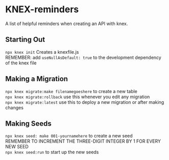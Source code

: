 # KNEX-reminders
A list of helpful reminders when creating an API with knex.


## Starting Out
`npx knex init` Creates a knexfile.js  
REMEMBER: add `useNullAsDefault: true` to the development dependency of the knex file

## Making a Migration
`npx knex migrate:make filenamegoeshere` to create a new table  
`npx knex migrate:rollback` use this whenever you edit any migration  
`npx knex migrate:latest` use this to deploy a new migration or after making changes

## Making Seeds
`npx knex seed: make 001-yournamehere` to create a new seed  
REMEMBER TO INCREMENT THE THREE-DIGIT INTEGER BY 1 FOR EVERY NEW SEED  
`npx knex seed:run` to start up the new seeds  
